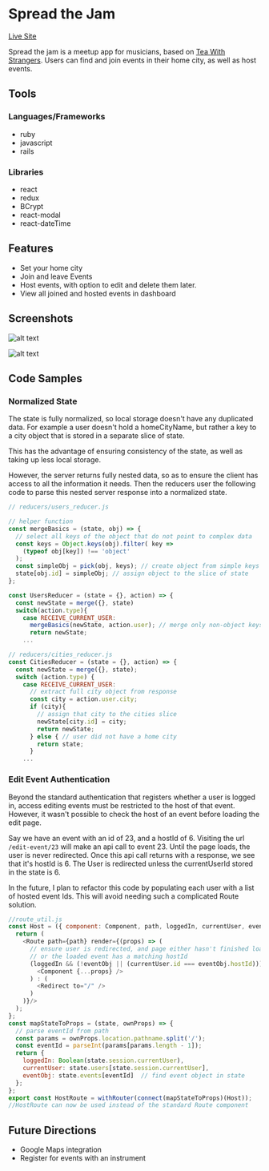 # Spread the Jam

[Live Site][heroku]

[heroku]: https://spreadthejam.herokuapp.com/

[tws]: teawithstrangers.com

Spread the jam is a meetup app for musicians, based on [Tea With Strangers][tws]. Users can find and join events in their home city, as well as host events.

## Tools

### Languages/Frameworks
 - ruby
 - javascript
 - rails

### Libraries
 - react
 - redux
 - BCrypt
 - react-modal
 - react-dateTime

## Features
  - Set your home city
  - Join and leave Events
  - Host events, with option to edit and delete them later.
  - View all joined and hosted events in dashboard


## Screenshots
![alt text][san_francisco]

[san_francisco]: http://res.cloudinary.com/samtfm/image/upload/c_scale,w_600/v1495835514/san_francisco_events_wnyzni.png "San Francisco events"

![alt text][dashboard]

[dashboard]: http://res.cloudinary.com/samtfm/image/upload/c_scale,w_600/v1495836980/dashboard2_ev3dvi.png "Event detail in dashboard"

## Code Samples

### Normalized State
The state is fully normalized, so local storage doesn't have any duplicated data. For example a user doesn't hold a homeCityName, but rather a key to a city object that is stored in a separate slice of state.

This has the advantage of ensuring consistency of the state, as well as taking up less local storage.

However, the server returns fully nested data, so as to ensure the client has access to all the information it needs. Then the reducers user the following code to parse this nested server response into a normalized state.

```js
// reducers/users_reducer.js

// helper function
const mergeBasics = (state, obj) => {
  // select all keys of the object that do not point to complex data
  const keys = Object.keys(obj).filter( key =>
    (typeof obj[key]) !== 'object'
  );
  const simpleObj = pick(obj, keys); // create object from simple keys
  state[obj.id] = simpleObj; // assign object to the slice of state
};

const UsersReducer = (state = {}, action) => {
  const newState = merge({}, state)
  switch(action.type){
    case RECEIVE_CURRENT_USER:
      mergeBasics(newState, action.user); // merge only non-object keys
      return newState;
    ...

// reducers/cities_reducer.js
const CitiesReducer = (state = {}, action) => {
  const newState = merge({}, state);
  switch (action.type) {
    case RECEIVE_CURRENT_USER:
      // extract full city object from response
      const city = action.user.city;
      if (city){
        // assign that city to the cities slice
        newState[city.id] = city;
        return newState;
      } else { // user did not have a home city
        return state;
      }
    ...

```

### Edit Event Authentication

Beyond the standard authentication that registers whether a user is logged in, access editing events must be restricted to the host of that event.
However, it wasn't possible to check the host of an event before loading the edit page.

Say we have an event with an id of 23, and a hostId of 6.
Visiting the url `/edit-event/23` will make an api call to event 23. Until the page loads, the user is never redirected. Once this api call returns with a response, we see that it's hostId is 6. The User is redirected unless the currentUserId stored in the state is 6.

In the future, I plan to refactor this code by populating each user with a list of hosted event Ids. This will avoid needing such a complicated Route solution.

```js
//route_util.js
const Host = ({ component: Component, path, loggedIn, currentUser, eventObj}) => {
  return (
    <Route path={path} render={(props) => (
      // ensure user is redirected, and page either hasn't finished loading,
      // or the loaded event has a matching hostId
      (loggedIn && (!eventObj || (currentUser.id === eventObj.hostId))) ? (
        <Component {...props} />
      ) : (
        <Redirect to="/" />
      )
    )}/>
  );
};
const mapStateToProps = (state, ownProps) => {
  // parse eventId from path
  const params = ownProps.location.pathname.split('/');
  const eventId = parseInt(params[params.length - 1]);
  return {
    loggedIn: Boolean(state.session.currentUser),
    currentUser: state.users[state.session.currentUser],
    eventObj: state.events[eventId]  // find event object in state
  };
};
export const HostRoute = withRouter(connect(mapStateToProps)(Host));
//HostRoute can now be used instead of the standard Route component

```


## Future Directions

 - Google Maps integration
 - Register for events with an instrument
